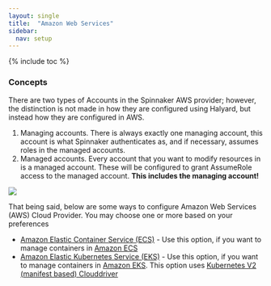 ```yaml
---
layout: single
title:  "Amazon Web Services"
sidebar:
  nav: setup
---
```


{% include toc %}

### Concepts

There are two types of Accounts in the Spinnaker AWS provider; however, the
distinction is not made in how they are configured using Halyard, but instead
how they are configured in AWS.

1. Managing accounts. There is always exactly one managing account, this
   account is what Spinnaker authenticates as, and if necessary, assumes roles
   in the managed accounts.
2. Managed accounts. Every account that you want to modify resources in is a
   managed account. These will be configured to grant AssumeRole access to the
   managed account. __This includes the managing account!__

![](concepts.png)


That being said, below are some ways to configure Amazon Web Services (AWS) Cloud Provider. You may choose one or more based on your preferences

* [Amazon Elastic Container Service (ECS)](/setup/install/providers/aws/aws-ecs/) - Use this option, if you want to manage containers in [Amazon ECS](https://aws.amazon.com/ecs/)
* [Amazon Elastic Kubernetes Service (EKS)](/setup/install/providers/kubernetes-v2/aws-eks/) - Use this option, if you want to manage containers in [Amazon EKS](https://aws.amazon.com/eks/). This option uses [Kubernetes V2 (manifest based) Clouddriver](/setup/install/providers/kubernetes-v2)
